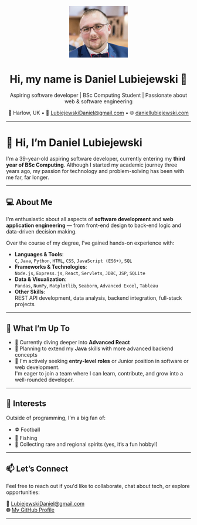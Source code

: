 <p align="center">
  <img src="meSmaller.png" width="160" alt="Daniel Lubiejewski avatar"/>
</p>

<h1 align="center">Hi, my name is Daniel Lubiejewski 👋</h1>

<p align="center">
  Aspiring software developer | BSc Computing Student | Passionate about web & software engineering  
</p>

<p align="center">
  📍 Harlow, UK • 📧 <a href="mailto:LubiejewskiDaniel@gmail.com">LubiejewskiDaniel@gmail.com</a> • 🌐 <a href="https://www.daniellubiejewski.com">daniellubiejewski.com</a>
</p>

---

# 👋 Hi, I’m Daniel Lubiejewski

I'm a 39-year-old aspiring software developer, currently entering my **third year of BSc Computing**. Although I started my academic journey three years ago, my passion for technology and problem-solving has been with me far, far longer.

---

## 💻 About Me

I'm enthusiastic about all aspects of **software development** and **web application engineering** — from front-end design to back-end logic and data-driven decision making.

Over the course of my degree, I’ve gained hands-on experience with:

- **Languages & Tools**:  
  `C`, `Java`, `Python`, `HTML`, `CSS`, `JavaScript (ES6+)`, `SQL`
- **Frameworks & Technologies**:  
  `Node.js`, `Express.js`, `React`, `Servlets`, `JDBC`, `JSP`, `SQLite`
- **Data & Visualization**:  
  `Pandas`, `NumPy`, `Matplotlib`, `Seaborn`, `Advanced Excel`, `Tableau`
- **Other Skills**:  
  REST API development, data analysis, backend integration, full-stack projects

---

## 🚀 What I’m Up To

- 🌱 Currently diving deeper into **Advanced React**
- 📘 Planning to extend my **Java** skills with more advanced backend concepts
- 💼 I'm actively seeking **entry-level roles** or Junior position in software or web development.  
I'm eager to join a team where I can learn, contribute, and grow into a well-rounded developer.

---

## 🎯 Interests

Outside of programming, I’m a big fan of:
- ⚽ Football
- 🎣 Fishing
- 🥃 Collecting rare and regional spirits (yes, it’s a fun hobby!)

---

## 📫 Let’s Connect

Feel free to reach out if you'd like to collaborate, chat about tech, or explore opportunities:

**📧** LubiejewskiDaniel@gmail.com  
**🌐** [My GitHub Profile](https://github.com/lubiejewskidaniel)

---

